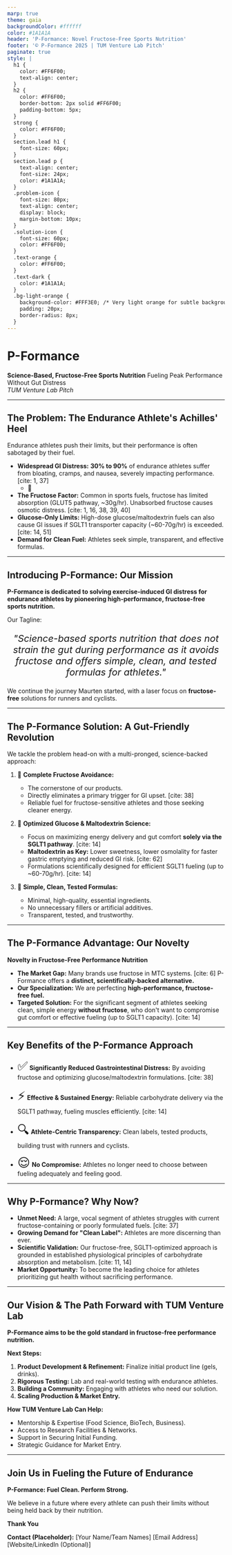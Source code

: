 ```yaml
---
marp: true
theme: gaia
backgroundColor: #ffffff
color: #1A1A1A
header: 'P-Formance: Novel Fructose-Free Sports Nutrition'
footer: '© P-Formance 2025 | TUM Venture Lab Pitch'
paginate: true
style: |
  h1 {
    color: #FF6F00;
    text-align: center;
  }
  h2 {
    color: #FF6F00;
    border-bottom: 2px solid #FF6F00;
    padding-bottom: 5px;
  }
  strong {
    color: #FF6F00;
  }
  section.lead h1 {
    font-size: 60px;
  }
  section.lead p {
    text-align: center;
    font-size: 24px;
    color: #1A1A1A;
  }
  .problem-icon {
    font-size: 80px;
    text-align: center;
    display: block;
    margin-bottom: 10px;
  }
  .solution-icon {
    font-size: 60px;
    color: #FF6F00;
  }
  .text-orange {
    color: #FF6F00;
  }
  .text-dark {
    color: #1A1A1A;
  }
  .bg-light-orange {
    background-color: #FFF3E0; /* Very light orange for subtle backgrounds */
    padding: 20px;
    border-radius: 8px;
  }
---
```


# **P-Formance**
**Science-Based, Fructose-Free Sports Nutrition**
Fueling Peak Performance Without Gut Distress
<br>
*TUM Venture Lab Pitch*

---

## The Problem: The Endurance Athlete's Achilles' Heel

Endurance athletes push their limits, but their performance is often sabotaged by their fuel.

* **Widespread GI Distress:** **30% to 90%** of endurance athletes suffer from bloating, cramps, and nausea, severely impacting performance. [cite: 1, 37]
    * <span class="problem-icon">🤢</span>
* **The Fructose Factor:** Common in sports fuels, fructose has limited absorption (GLUT5 pathway, ~30g/hr). Unabsorbed fructose causes osmotic distress. [cite: 1, 16, 38, 39, 40]
* **Glucose-Only Limits:** High-dose glucose/maltodextrin fuels can also cause GI issues if SGLT1 transporter capacity (~60-70g/hr) is exceeded. [cite: 14, 51]
* **Demand for Clean Fuel:** Athletes seek simple, transparent, and effective formulas.

---

## Introducing P-Formance: Our Mission

**P-Formance is dedicated to solving exercise-induced GI distress for endurance athletes by pioneering high-performance, fructose-free sports nutrition.**

Our Tagline:
<div class="bg-light-orange">
<p style="text-align:center; font-size: 22px; color: #1A1A1A;"><i>"Science-based sports nutrition that does not strain the gut during performance as it avoids fructose and offers simple, clean, and tested formulas for athletes."</i></p>
</div>

We continue the journey Maurten started, with a laser focus on **fructose-free** solutions for runners and cyclists.

---

## The P-Formance Solution: A Gut-Friendly Revolution

We tackle the problem head-on with a multi-pronged, science-backed approach:

1.  <span class="solution-icon">🚫</span> **Complete Fructose Avoidance:**
    * The cornerstone of our products.
    * Directly eliminates a primary trigger for GI upset. [cite: 38]
    * Reliable fuel for fructose-sensitive athletes and those seeking cleaner energy.

2.  <span class="solution-icon">🔬</span> **Optimized Glucose & Maltodextrin Science:**
    * Focus on maximizing energy delivery and gut comfort **solely via the SGLT1 pathway**. [cite: 14]
    * **Maltodextrin as Key:** Lower sweetness, lower osmolality for faster gastric emptying and reduced GI risk. [cite: 62]
    * Formulations scientifically designed for efficient SGLT1 fueling (up to ~60-70g/hr). [cite: 14]

3.  <span class="solution-icon">🌿</span> **Simple, Clean, Tested Formulas:**
    * Minimal, high-quality, essential ingredients.
    * No unnecessary fillers or artificial additives.
    * Transparent, tested, and trustworthy.

---

## The P-Formance Advantage: Our Novelty

**Novelty in Fructose-Free Performance Nutrition**

* **The Market Gap:** Many brands use fructose in MTC systems. [cite: 6] P-Formance offers a **distinct, scientifically-backed alternative.**
* **Our Specialization:** We are perfecting **high-performance, fructose-free fuel.**
* **Targeted Solution:** For the significant segment of athletes seeking clean, simple energy **without fructose**, who don't want to compromise gut comfort or effective fueling (up to SGLT1 capacity). [cite: 14]

---

## Key Benefits of the P-Formance Approach

* <span class="text-orange" style="font-size: 28px;">✅</span> **Significantly Reduced Gastrointestinal Distress:**
    By avoiding fructose and optimizing glucose/maltodextrin formulations. [cite: 38]

* <span class="text-orange" style="font-size: 28px;">⚡</span> **Effective & Sustained Energy:**
    Reliable carbohydrate delivery via the SGLT1 pathway, fueling muscles efficiently. [cite: 14]

* <span class="text-orange" style="font-size: 28px;">🔍</span> **Athlete-Centric Transparency:**
    Clean labels, tested products, building trust with runners and cyclists.

* <span class="text-orange" style="font-size: 28px;">😌</span> **No Compromise:**
    Athletes no longer need to choose between fueling adequately and feeling good.

---

## Why P-Formance? Why Now?

* **Unmet Need:** A large, vocal segment of athletes struggles with current fructose-containing or poorly formulated fuels. [cite: 37]
* **Growing Demand for "Clean Label":** Athletes are more discerning than ever.
* **Scientific Validation:** Our fructose-free, SGLT1-optimized approach is grounded in established physiological principles of carbohydrate absorption and metabolism. [cite: 11, 14]
* **Market Opportunity:** To become the leading choice for athletes prioritizing gut health without sacrificing performance.

---

## Our Vision & The Path Forward with TUM Venture Lab

**P-Formance aims to be the gold standard in fructose-free performance nutrition.**

**Next Steps:**
1.  **Product Development & Refinement:** Finalize initial product line (gels, drinks).
2.  **Rigorous Testing:** Lab and real-world testing with endurance athletes.
3.  **Building a Community:** Engaging with athletes who need our solution.
4.  **Scaling Production & Market Entry.**

**How TUM Venture Lab Can Help:**
* Mentorship & Expertise (Food Science, BioTech, Business).
* Access to Research Facilities & Networks.
* Support in Securing Initial Funding.
* Strategic Guidance for Market Entry.

---

## Join Us in Fueling the Future of Endurance

**P-Formance: Fuel Clean. Perform Strong.**

We believe in a future where every athlete can push their limits without being held back by their nutrition.

**Thank You**

**Contact (Placeholder):**
[Your Name/Team Names]
[Email Address]
[Website/LinkedIn (Optional)]